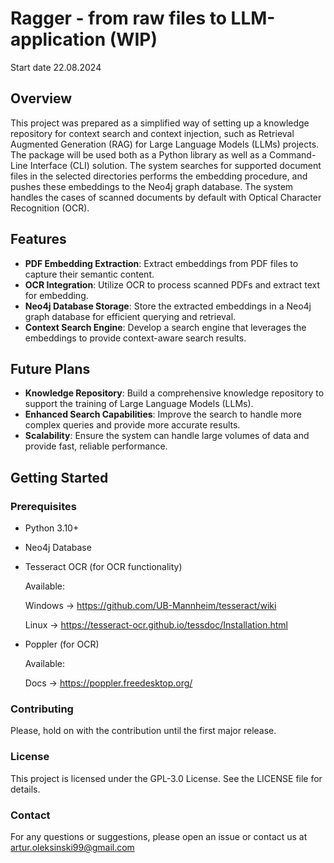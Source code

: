 # Ragger - from raw files to LLM-application (WIP)

Start date 22.08.2024

## Overview

This project was prepared as a simplified way of setting up a knowledge repository for context search and context injection, such as Retrieval Augmented Generation (RAG) for Large Language Models (LLMs) projects. The package will be used both as a Python library as well as a Command-Line Interface (CLI) solution. The system searches for supported document files in the selected directories performs the embedding procedure, and pushes these embeddings to the Neo4j graph database. The system handles the cases of scanned documents by default with Optical Character Recognition (OCR).


## Features
- **PDF Embedding Extraction**: Extract embeddings from PDF files to capture their semantic content.
- **OCR Integration**: Utilize OCR to process scanned PDFs and extract text for embedding.
- **Neo4j Database Storage**: Store the extracted embeddings in a Neo4j graph database for efficient querying and retrieval.
- **Context Search Engine**: Develop a search engine that leverages the embeddings to provide context-aware search results.

## Future Plans
- **Knowledge Repository**: Build a comprehensive knowledge repository to support the training of Large Language Models (LLMs).
- **Enhanced Search Capabilities**: Improve the search to handle more complex queries and provide more accurate results.
- **Scalability**: Ensure the system can handle large volumes of data and provide fast, reliable performance.

## Getting Started
### Prerequisites
- Python 3.10+
- Neo4j Database
- Tesseract OCR (for OCR functionality)
    
    Available:

    Windows -> https://github.com/UB-Mannheim/tesseract/wiki
    
    Linux -> https://tesseract-ocr.github.io/tessdoc/Installation.html

- Poppler (for OCR)

    Available:

    Docs -> https://poppler.freedesktop.org/

### Contributing
Please, hold on with the contribution until the first major release.

### License
This project is licensed under the GPL-3.0 License. See the LICENSE file for details.

### Contact
For any questions or suggestions, please open an issue or contact us at artur.oleksinski99@gmail.com
